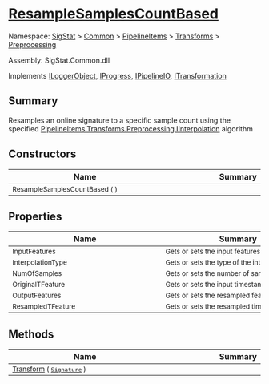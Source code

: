 # [ResampleSamplesCountBased](./ResampleSamplesCountBased.md)

Namespace: [SigStat]() > [Common](./../../../README.md) > [PipelineItems]() > [Transforms]() > [Preprocessing](./README.md)

Assembly: SigStat.Common.dll

Implements [ILoggerObject](./../../../ILoggerObject.md), [IProgress](./../../../Helpers/IProgress.md), [IPipelineIO](./../../../Pipeline/IPipelineIO.md), [ITransformation](./../../../ITransformation.md)

## Summary
Resamples an online signature to a specific sample count using the specified [PipelineItems.Transforms.Preprocessing.IInterpolation](https://github.com/hargitomi97/sigstat/blob/master/docs/md/SigStat/Common/PipelineItems/Transforms/Preprocessing/IInterpolation.md) algorithm

## Constructors

| Name | Summary | 
| --- | --- | 
| <sub>ResampleSamplesCountBased (  )</sub><div style="width: 290px"> | <sub></sub><div style="width: 290px"> | <br>


## Properties

| Name | Summary | 
| --- | --- | 
| <sub>InputFeatures</sub><div style="width: 290px"> | <sub>Gets or sets the input features.</sub><div style="width: 290px"> | <br>
| <sub>InterpolationType</sub><div style="width: 290px"> | <sub>Gets or sets the type of the interpolation. <seealso cref="T:SigStat.Common.PipelineItems.Transforms.Preprocessing.IInterpolation" /></sub><div style="width: 290px"> | <br>
| <sub>NumOfSamples</sub><div style="width: 290px"> | <sub>Gets or sets the number of samples.</sub><div style="width: 290px"> | <br>
| <sub>OriginalTFeature</sub><div style="width: 290px"> | <sub>Gets or sets the input timestamp feature.</sub><div style="width: 290px"> | <br>
| <sub>OutputFeatures</sub><div style="width: 290px"> | <sub>Gets or sets the resampled  features.</sub><div style="width: 290px"> | <br>
| <sub>ResampledTFeature</sub><div style="width: 290px"> | <sub>Gets or sets the resampled timestamp feature.</sub><div style="width: 290px"> | <br>


## Methods

| Name | Summary | 
| --- | --- | 
| <sub>[Transform](./Methods/ResampleSamplesCountBased-100663801.md) ( [`Signature`](./../../../Signature.md) )</sub><div style="width: 290px"> | <sub></sub><div style="width: 290px"> | <br>


